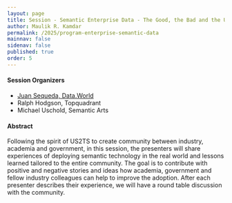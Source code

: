 ```yaml
---
layout: page
title: Session - Semantic Enterprise Data - The Good, the Bad and the Ugly
author: Maulik R. Kamdar
permalink: /2025/program-enterprise-semantic-data
mainnav: false
sidenav: false
published: true
order: 5
---
```


#### Session Organizers
- [Juan Sequeda, Data.World](http://juansequeda.com/)
- Ralph Hodgson, Topquadrant
- Michael Uschold, Semantic Arts

#### Abstract
Following the spirit of US2TS to create community between industry, academia and government, in this session, the presenters will share experiences of deploying semantic technology in the real world and lessons learned tailored to the entire community. The goal is to contribute with positive and negative stories and ideas how academia, government and fellow industry colleagues can help to improve the adoption. After each presenter describes their experience, we will have a round table discussion with the community.
